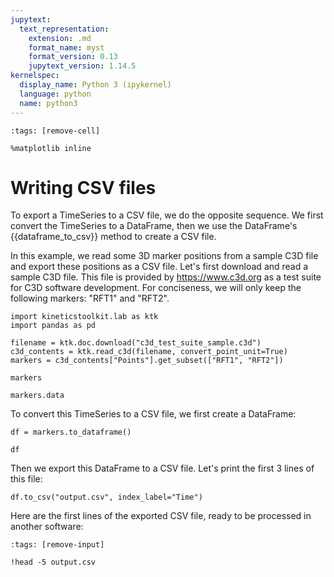 ```yaml
---
jupytext:
  text_representation:
    extension: .md
    format_name: myst
    format_version: 0.13
    jupytext_version: 1.14.5
kernelspec:
  display_name: Python 3 (ipykernel)
  language: python
  name: python3
---
```


```{code-cell} ipython3
:tags: [remove-cell]

%matplotlib inline
```

# Writing CSV files

To export a TimeSeries to a CSV file, we do the opposite sequence. We first convert the TimeSeries to a DataFrame, then we use the DataFrame's {{dataframe_to_csv}} method to create a CSV file.

In this example, we read some 3D marker positions from a sample C3D file and export these positions as a CSV file. Let's first download and read a sample C3D file. This file is provided by https://www.c3d.org as a test suite for C3D software development. For conciseness, we will only keep the following markers: "RFT1" and "RFT2".

```{code-cell} ipython3
import kineticstoolkit.lab as ktk
import pandas as pd

filename = ktk.doc.download("c3d_test_suite_sample.c3d")
c3d_contents = ktk.read_c3d(filename, convert_point_unit=True)
markers = c3d_contents["Points"].get_subset(["RFT1", "RFT2"])

markers
```

```{code-cell} ipython3
markers.data
```

To convert this TimeSeries to a CSV file, we first create a DataFrame:

```{code-cell} ipython3
df = markers.to_dataframe()

df
```

Then we export this DataFrame to a CSV file. Let's print the first 3 lines of this file:

```{code-cell} ipython3
df.to_csv("output.csv", index_label="Time")
```

Here are the first lines of the exported CSV file, ready to be processed in another software:

```{code-cell} ipython3
:tags: [remove-input]

!head -5 output.csv
```
